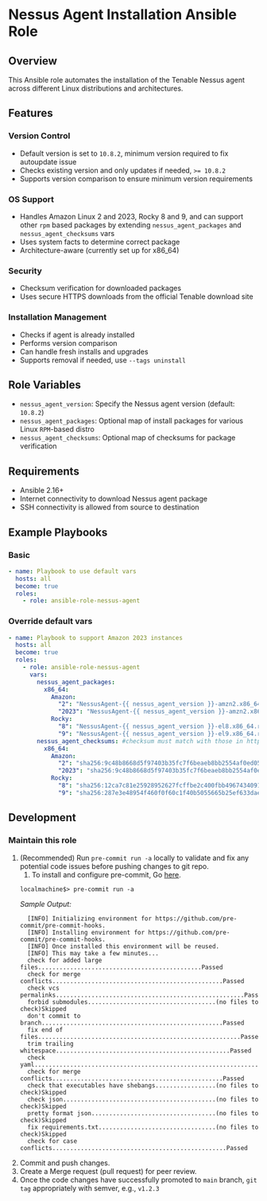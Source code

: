 # Nessus Agent Installation Ansible Role

## Overview
This Ansible role automates the installation of the Tenable Nessus agent across different Linux distributions and architectures.

## Features
### Version Control
* Default version is set to `10.8.2`, minimum version required to fix autoupdate issue
* Checks existing version and only updates if needed, `>= 10.8.2`
* Supports version comparison to ensure minimum version requirements

### OS Support
* Handles Amazon Linux 2 and 2023, Rocky 8 and 9, and can support other `rpm` based packages by extending `nessus_agent_packages` and `nessus_agent_checksums` vars
* Uses system facts to determine correct package
* Architecture-aware (currently set up for x86_64)

### Security
* Checksum verification for downloaded packages
* Uses secure HTTPS downloads from the official Tenable download site

### Installation Management
* Checks if agent is already installed
* Performs version comparison
* Can handle fresh installs and upgrades
* Supports removal if needed, use `--tags uninstall`

## Role Variables
* `nessus_agent_version`: Specify the Nessus agent version (default: `10.8.2`)
* `nessus_agent_packages`: Optional map of install packages for various Linux `RPM`-based distro
* `nessus_agent_checksums`: Optional map of checksums for package verification

## Requirements
* Ansible 2.16+
* Internet connectivity to download Nessus agent package
* SSH connectivity is allowed from source to destination

## Example Playbooks
### Basic
```yaml
- name: Playbook to use default vars
  hosts: all
  become: true
  roles:
    - role: ansible-role-nessus-agent
```

### Override default vars
```yaml
- name: Playbook to support Amazon 2023 instances
  hosts: all
  become: true
  roles:
    - role: ansible-role-nessus-agent
      vars:
        nessus_agent_packages:
          x86_64:
            Amazon:
              "2": "NessusAgent-{{ nessus_agent_version }}-amzn2.x86_64.rpm"
              "2023": "NessusAgent-{{ nessus_agent_version }}-amzn2.x86_64.rpm"
            Rocky:
              "8": "NessusAgent-{{ nessus_agent_version }}-el8.x86_64.rpm"
              "9": "NessusAgent-{{ nessus_agent_version }}-el9.x86_64.rpm"
        nessus_agent_checksums: #checksum must match with those in https://www.tenable.com/downloads/nessus-agents
          x86_64:
            Amazon:
              "2": "sha256:9c48b8668d5f97403b35fc7f6beaeb8bb2554af0ed05c83abd699516ce405510"
              "2023": "sha256:9c48b8668d5f97403b35fc7f6beaeb8bb2554af0ed05c83abd699516ce405510"  
            Rocky:
              "8": "sha256:12ca7c81e25928952627fcffbe2c400fbb496743409195bc7fe1e52c0931c7de"
              "9": "sha256:287e3e48954f460f0f60c1f40b5055665b25ef633dae4a595d54bd414de336b4"  
```

## Development
### Maintain this role
1. (Recommended) Run `pre-commit run -a` locally to validate and fix any potential code issues before pushing changes to git repo.
    1. To install and configure pre-commit, Go [here](https://pre-commit.com/).
    ```shell
    localmachine$> pre-commit run -a
    ```
    _Sample Output:_
    ```terminaloutput
      [INFO] Initializing environment for https://github.com/pre-commit/pre-commit-hooks.
      [INFO] Installing environment for https://github.com/pre-commit/pre-commit-hooks.
      [INFO] Once installed this environment will be reused.
      [INFO] This may take a few minutes...
      check for added large files..............................................Passed
      check for merge conflicts................................................Passed
      check vcs permalinks.....................................................Passed
      forbid submodules....................................(no files to check)Skipped
      don't commit to branch...................................................Passed
      fix end of files.........................................................Passed
      trim trailing whitespace.................................................Passed
      check yaml...............................................................Passed
      check for merge conflicts................................................Passed
      check that executables have shebangs.................(no files to check)Skipped
      check json...........................................(no files to check)Skipped
      pretty format json...................................(no files to check)Skipped
      fix requirements.txt.................................(no files to check)Skipped
      check for case conflicts.................................................Passed
    ```
2. Commit and push changes.
3. Create a Merge request (pull request) for peer review.
4. Once the code changes have successfully promoted to `main` branch, `git tag` appropriately with semver, e.g., `v1.2.3`
